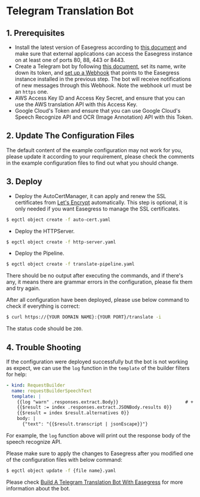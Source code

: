 # Telegram Translation Bot


## 1. Prerequisites

* Install the latest version of Easegress according to [this document](https://github.com/megaease/easegress#setting-up-easegress) and make sure that external applications can access the Easegress instance on at least one of ports 80, 88, 443 or 8443.
* Create a Telegram bot by following [this document](https://core.telegram.org/bots#3-how-do-i-create-a-bot), set its name, write down its token, and [set up a Webhook](https://core.telegram.org/bots/api#setwebhook) that points to the Easegress instance installed in the previous step. The bot will receive notifications of new messages through this Webhook. Note the webhook url must be an `https` one.
* AWS Access Key ID and Access Key Secret, and ensure that you can use the AWS translation API with this Access Key.
* Google Cloud's Token and ensure that you can use Google Cloud's Speech Recognize API and OCR (Image Annotation) API with this Token.

## 2. Update The Configuration Files

The default content of the example configuration may not work for you, please update it according to your requirement, please check the comments in the example configuration files to find out what you should change.

## 3. Deploy

* Deploy the AutoCertManager, it can apply and renew the SSL certificates from [Let's Encrypt](https://letsencrypt.org/) automatically. This step is optional, it is only needed if you want Easegress to manage the SSL certificates.

```bash
$ egctl object create -f auto-cert.yaml
```

* Deploy the HTTPServer.

```bash
$ egctl object create -f http-server.yaml
```

* Deploy the Pipeline.

```bash
$ egctl object create -f translate-pipeline.yaml
```

There should be no output after executing the commands, and if there's any, it means there are grammar errors in the configuration, please fix them and try again.

After all configuration have been deployed, please use below command to check if everything is correct:

```bash
$ curl https://{YOUR DOMAIN NAME}:{YOUR PORT}/translate -i
```

The status code should be `200`.

## 4. Trouble Shooting

If the configuration were deployed successfully but the bot is not working as expect, we can use the `log` function in the `template` of the builder filters for help:

```yaml
- kind: RequestBuilder
  name: requestBuilderSpeechText
  template: |
    {{log "warn" .responses.extract.Body}}                         # +
    {{$result := index .responses.extract.JSONBody.results 0}}
    {{$result = index $result.alternatives 0}}
    body: |
      {"text": "{{$result.transcript | jsonEscape}}"}
```

For example, the `log` function above will print out the response body of the speech recognize API.

Please make sure to apply the changes to Easegress after you modified one of the configuration files with below command:

```bash
$ egctl object update -f {file name}.yaml
```

Please check [Build A Telegram Translation Bot With Easegress](../../doc/cookbook/translation-bot.md)
for more information about the bot.